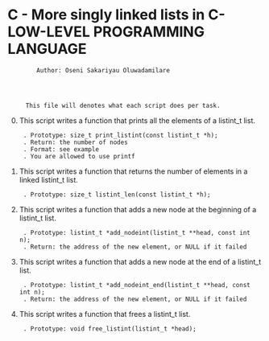 #	C - More singly linked lists in C-LOW-LEVEL PROGRAMMING LANGUAGE



		    Author: Oseni Sakariyau Oluwadamilare




	     This file will denotes what each script does per task.


0. This script writes a function that prints all the elements of a listint_t list.

    	. Prototype: size_t print_listint(const listint_t *h);
    	. Return: the number of nodes
    	. Format: see example
    	. You are allowed to use printf


1. This script writes a function that returns the number of elements in a linked listint_t list.

    	. Prototype: size_t listint_len(const listint_t *h);

2. This script writes a function that adds a new node at the beginning of a listint_t list.

    	. Prototype: listint_t *add_nodeint(listint_t **head, const int n);
    	. Return: the address of the new element, or NULL if it failed

3. This script writes a function that adds a new node at the end of a listint_t list.

    	. Prototype: listint_t *add_nodeint_end(listint_t **head, const int n);
    	. Return: the address of the new element, or NULL if it failed

4. This script writes a function that frees a listint_t list.

    	. Prototype: void free_listint(listint_t *head);

